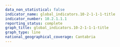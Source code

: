 ```yaml
---
data_non_statistical: false
indicator_name: global_indicators.10-2-1-1-1-title
indicator_number: 10.2.1.1.1
reporting_status: complete
graph_title: global_indicators.10-2-1-1-1-title
graph_type: line
national_geographical_coverage: Cantabria
---
```

